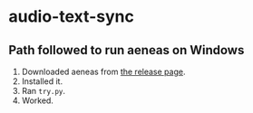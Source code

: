 # audio-text-sync

## Path followed to run aeneas on Windows

1. Downloaded aeneas from [the release page](https://github.com/sillsdev/aeneas-installer/releases).
2. Installed it.
3. Ran `try.py`.
4. Worked.
